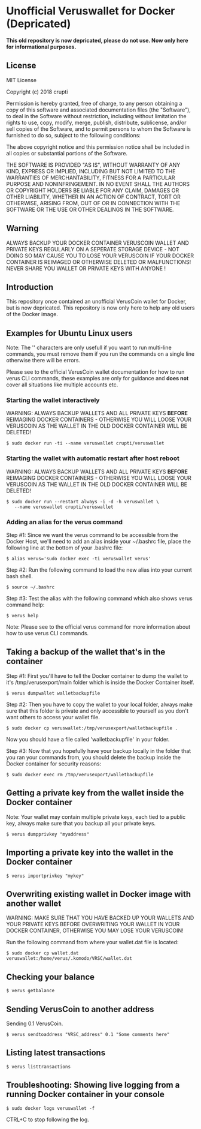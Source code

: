# Unofficial Veruswallet for Docker (Depricated)

__This old repository is now depricated, please do not use. Now only here for informational purposes.__

## License

MIT License

Copyright (c) 2018 crupti

Permission is hereby granted, free of charge, to any person obtaining a copy
of this software and associated documentation files (the "Software"), to deal
in the Software without restriction, including without limitation the rights
to use, copy, modify, merge, publish, distribute, sublicense, and/or sell
copies of the Software, and to permit persons to whom the Software is
furnished to do so, subject to the following conditions:

The above copyright notice and this permission notice shall be included in all
copies or substantial portions of the Software.

THE SOFTWARE IS PROVIDED "AS IS", WITHOUT WARRANTY OF ANY KIND, EXPRESS OR
IMPLIED, INCLUDING BUT NOT LIMITED TO THE WARRANTIES OF MERCHANTABILITY,
FITNESS FOR A PARTICULAR PURPOSE AND NONINFRINGEMENT. IN NO EVENT SHALL THE
AUTHORS OR COPYRIGHT HOLDERS BE LIABLE FOR ANY CLAIM, DAMAGES OR OTHER
LIABILITY, WHETHER IN AN ACTION OF CONTRACT, TORT OR OTHERWISE, ARISING FROM,
OUT OF OR IN CONNECTION WITH THE SOFTWARE OR THE USE OR OTHER DEALINGS IN THE
SOFTWARE.

## Warning

ALWAYS BACKUP YOUR DOCKER CONTAINER VERUSCOIN WALLET AND PRIVATE KEYS REGULARLY ON A SEPERATE STORAGE DEVICE - NOT DOING SO MAY CAUSE YOU TO LOSE YOUR VERUSCOIN IF YOUR DOCKER CONTAINER IS REIMAGED OR OTHERWISE DELETED OR MALFUNCTIONS! NEVER SHARE YOU WALLET OR PRIVATE KEYS WITH ANYONE !

## Introduction

This repository once contained an unofficial VerusCoin wallet for Docker, but is now depricated. This repository is now only here to help any old users of the Docker image.

## Examples for Ubuntu Linux users

Note: The '\' characters are only usefull if you want to run multi-line commands, you must remove them if you run the commands on a single line otherwise there will be errors.

Please see to the official VerusCoin wallet documentation for how to run verus CLI commands, these examples are only for guidance and __does not__ cover all situations like multiple accounts etc.

### Starting the wallet interactively

WARNING: ALWAYS BACKUP WALLETS AND ALL PRIVATE KEYS __BEFORE__ REIMAGING DOCKER CONTAINERS - OTHERWISE YOU WILL LOOSE YOUR VERUSCOIN AS THE WALLET IN THE OLD DOCKER CONTAINER WILL BE DELETED!

```console
$ sudo docker run -ti --name veruswallet crupti/veruswallet
```

### Starting the wallet with automatic restart after host reboot

WARNING: ALWAYS BACKUP WALLETS AND ALL PRIVATE KEYS __BEFORE__ REIMAGING DOCKER CONTAINERS - OTHERWISE YOU WILL LOOSE YOUR VERUSCOIN AS THE WALLET IN THE OLD DOCKER CONTAINER WILL BE DELETED!

```console
$ sudo docker run --restart always -i -d -h veruswallet \
   --name veruswallet crupti/veruswallet 
```

### Adding an alias for the verus command

Step #1: Since we want the verus command to be accessible from the Docker Host, we'll need to add an alias inside your ~/.bashrc file, place the following line at the bottom of your .bashrc file:

```console
$ alias verus='sudo docker exec -ti veruswallet verus'
```

Step #2: Run the following command to load the new alias into your current bash shell.

```console
$ source ~/.bashrc
```

Step #3: Test the alias with the following command which also shows verus command help:

```console
$ verus help
```

Note: Please see to the official verus command for more information about how to use verus CLI commands.

## Taking a backup of the wallet that's in the container

Step #1: First you'll have to tell the Docker container to dump the wallet to it's /tmp/verusexport/main folder which is inside the Docker Container itself.

```console
$ verus dumpwallet walletbackupfile
```

Step #2: Then you have to copy the wallet to your local folder, always make sure that this folder is private and only accessible to yourself as you don't want others to access your wallet file.

```console
$ sudo docker cp veruswallet:/tmp/verusexport/walletbackupfile .
```

Now you should have a file called 'walletbackupfile' in your folder.

Step #3: Now that you hopefully have your backup locally in the folder that you ran your commands from, you should delete the backup inside the Docker container for security reasons:

```console
$ sudo docker exec rm /tmp/verusexport/walletbackupfile
```

## Getting a private key from the wallet inside the Docker container

Note: Your wallet may contain multiple private keys, each tied to a public key, always make sure that you backup all your private keys.

```console
$ verus dumpprivkey "myaddress"
```

## Importing a private key into the wallet in the Docker container

```console
$ verus importprivkey "mykey"
```

## Overwriting existing wallet in Docker image with another wallet 

WARNING: MAKE SURE THAT YOU HAVE BACKED UP YOUR WALLETS AND YOUR PRIVATE KEYS BEFORE OVERWRITING YOUR WALLET IN YOUR DOCKER CONTAINER, OTHERWISE YOU MAY LOSE YOUR VERUSCOIN!

Run the following command from where your wallet.dat file is located:

```console
$ sudo docker cp wallet.dat veruswallet:/home/verus/.komodo/VRSC/wallet.dat
```

## Checking your balance 

```console
$ verus getbalance
```

## Sending VerusCoin to another address

Sending 0.1 VerusCoin.

```console
$ verus sendtoaddress "VRSC_address" 0.1 "Some comments here"
```

## Listing latest transactions

```console
$ verus listtransactions
```

## Troubleshooting: Showing live logging from a running Docker container in your console

```console
$ sudo docker logs veruswallet -f
```
CTRL+C to stop following the log.
